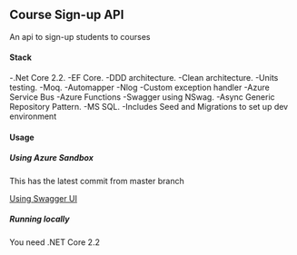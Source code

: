 ## Course Sign-up API
An api to sign-up students to courses

#### Stack
-.Net Core 2.2.
-EF Core. 
-DDD architecture.
-Clean architecture.
-Units testing.
-Moq.
-Automapper
-Nlog
-Custom exception handler
-Azure Service Bus
-Azure Functions
-Swagger using NSwag.
-Async Generic Repository Pattern.
-MS SQL.
-Includes Seed and Migrations to set up dev environment

#### Usage

##### Using Azure Sandbox 

This has the latest commit from master branch

[Using Swagger UI]()

##### Running locally

You need .NET Core 2.2